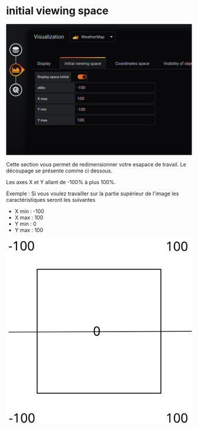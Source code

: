 

# initial viewing space


![display](../../screenshots/editor/initial/initial-view-space.jpg)


Cette section vous permet de redimensionner votre esapace de travail. Le découpage se présente comme ci dessous.

Les axes X et Y allant de -100% à plus 100%. 

Exemple :
Si vous voulez travailler sur la partie supérieur de l'image les caractéristiques seront les suivantes
- X min : -100
- X max : 100
- Y min : 0
- Y max : 100

![decoupage](../../screenshots/editor/initial/initial-decoupage.svg)

